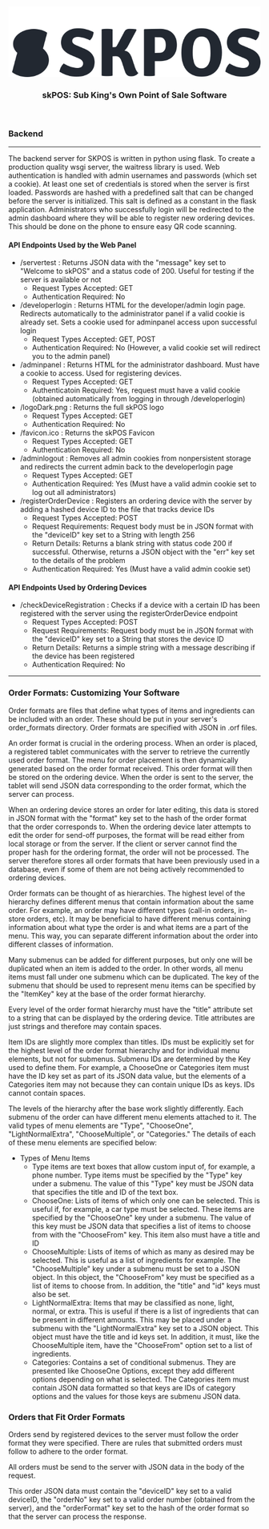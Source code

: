 <p align="center"><img src="https://github.com/conifer0us/skPOS/blob/main/server/images/logoDark.svg"></p>

<h3 align="center">skPOS: Sub King's Own Point of Sale Software</h3>
<br />

### Backend
---
The backend server for SKPOS is written in python using flask. To create a production quality wsgi server, the waitress library is used.
Web authentication is handled with admin usernames and passwords (which set a cookie). At least one set of credentials is stored when the server is first loaded. 
Passwords are hashed with a predefined salt that can be changed before the server is initialized. This salt is defined as a constant in the flask application.
Administrators who successfully login will be redirected to the admin dashboard where they will be able to register new ordering devices. This should be done on the phone to ensure easy QR code scanning.

#### API Endpoints Used by the Web Panel

* /servertest : Returns JSON data with the "message" key set to "Welcome to skPOS" and a status code of 200. Useful for testing if the server is available or not
    * Request Types Accepted: GET
    * Authentication Required: No
* /developerlogin : Returns HTML for the developer/admin login page. Redirects automatically to the administrator panel if a valid cookie is already set. Sets a cookie used for adminpanel access upon successful login
    * Request Types Accepted: GET, POST
    * Authentication Required: No (However, a valid cookie set will redirect you to the admin panel)
* /adminpanel : Returns HTML for the administrator dashboard. Must have a cookie to access. Used for registering devices.
    * Request Types Accepted: GET
    * Authenticatoin Required: Yes, request must have a valid cookie (obtained automatically from logging in through /developerlogin)
* /logoDark.png : Returns the full skPOS logo
    * Request Types Accepted: GET
    * Authentication Required: No
* /favicon.ico : Returns the skPOS Favicon
    * Request Types Accepted: GET
    * Authentication Required: No
* /adminlogout : Removes all admin cookies from nonpersistent storage and redirects the current admin back to the developerlogin page
    * Request Types Accepted: GET
    * Authentication Required: Yes (Must have a valid admin cookie set to log out all administrators)
* /registerOrderDevice : Registers an ordering device with the server by adding a hashed device ID to the file that tracks device IDs
    * Request Types Accepted: POST
    * Request Requirements: Request body must be in JSON format with the "deviceID" key set to a String with length 256
    * Return Details: Returns a blank string with status code 200 if successful. Otherwise, returns a JSON object with the "err" key set to the details of the problem
    * Authentication Required: Yes (Must have a valid admin cookie set)

#### API Endpoints Used by Ordering Devices

* /checkDeviceRegistration : Checks if a device with a certain ID has been registered with the server using the registerOrderDevice endpoint
    * Request Types Accepted: POST
    * Request Requirements: Request body must be in JSON format with the "deviceID" key set to a String that stores the device ID
    * Return Details: Returns a simple string with a message describing if the device has been registered
    * Authentication Required: No
---

### Order Formats: Customizing Your Software

Order formats are files that define what types of items and ingredients can be included with an order. These should be put in your server's order_formats directory. Order formats are specified with JSON in .orf files. 

An order format is crucial in the ordering process. When an order is placed, a registered tablet communicates with the server to retrieve the currently used order format. The menu for order placement is then dynamically generated based on the order format received. This order format will then be stored on the ordering device. When the order is sent to the server, the tablet will send JSON data corresponding to the order format, which the server can process. 

When an ordering device stores an order for later editing, this data is stored in JSON format with the "format" key set to the hash of the order format that the order corresponds to. When the ordering device later attempts to edit the order for send-off purposes, the format will be read either from local storage or from the server. If the client or server cannot find the proper hash for the ordering format, the order will not be processed. The server therefore stores all order formats that have been previously used in a database, even if some of them are not being actively recommended to ordering devices. 

Order formats can be thought of as hierarchies. The highest level of the hierarchy defines different menus that contain information about the same order. For example, an order may have different types (call-in orders, in-store orders, etc). It may be beneficial to have different menus containing information about what type the order is and what items are a part of the menu. This way, you can separate different information about the order into different classes of information. 

Many submenus can be added for different purposes, but only one will be duplicated when an item is added to the order. In other words, all menu items must fall under one submenu which can be duplicated. The key of the submenu that should be used to represent menu items can be specified by the "ItemKey" key at the base of the order format hierarchy. 

Every level of the order format hierarchy must have the "title" attribute set to a string that can be displayed by the ordering device. Title attributes are just strings and therefore may contain spaces.

Item IDs are slightly more complex than titles. IDs must be explicitly set for the highest level of the order format hierarchy and for individual menu elements, but not for submenus. Submenu IDs are determined by the Key used to define them. For example, a ChooseOne or Categories item must have the ID key set as part of its JSON data value, but the elements of a Categories item may not because they can contain unique IDs as keys. IDs cannot contain spaces. 

The levels of the hierarchy after the base work slightly differently. Each submenu of the order can have different menu elements attached to it. The valid types of menu elements are "Type", "ChooseOne", "LightNormalExtra", "ChooseMultiple", or "Categories." The details of each of these menu elements are specified below:

* Types of Menu Items
    * Type items are text boxes that allow custom input of, for example, a phone number. Type items must be specified by the "Type" key under a submenu. The value of this "Type" key must be JSON data that specifies the title and ID of the text box. 
    * ChooseOne: Lists of items of which only one can be selected. This is useful if, for example, a car type must be selected. These items are specified by the "ChooseOne" key under a submenu. The value of this key must be JSON data that specifies a list of items to choose from with the "ChooseFrom" key. This item also must have a title and ID
    * ChooseMultiple: Lists of items of which as many as desired may be selected. This is useful as a list of ingredients for example. The "ChooseMultiple" key under a submenu must be set to a JSON object. In this object, the "ChooseFrom" key must be specified as a list of items to choose from. In addition, the "title" and "id" keys must also be set. 
    * LightNormalExtra: Items that may be classified as none, light, normal, or extra. This is useful if there is a list of ingredients that can be present in different amounts. This may be placed under a submenu with the "LightNormalExtra" key set to a JSON object. This object must have the title and id keys set. In addition, it must, like the ChooseMultiple item, have the "ChooseFrom" option set to a list of ingredients.
    * Categories: Contains a set of conditional submenus. They are presented like ChooseOne Options, except they add different options depending on what is selected. The Categories item must contain JSON data formatted so that keys are IDs of category options and the values for those keys are submenu JSON data.



### Orders that Fit Order Formats

Orders send by registered devices to the server must follow the order format they were specified. There are rules that submitted orders must follow to adhere to the order format. 

All orders must be send to the server with JSON data in the body of the request.

This order JSON data must contain the "deviceID" key set to a valid deviceID, the "orderNo" key set to a valid order number (obtained from the server), and the "orderFormat" key set to the hash of the order format so that the server can process the response. 

